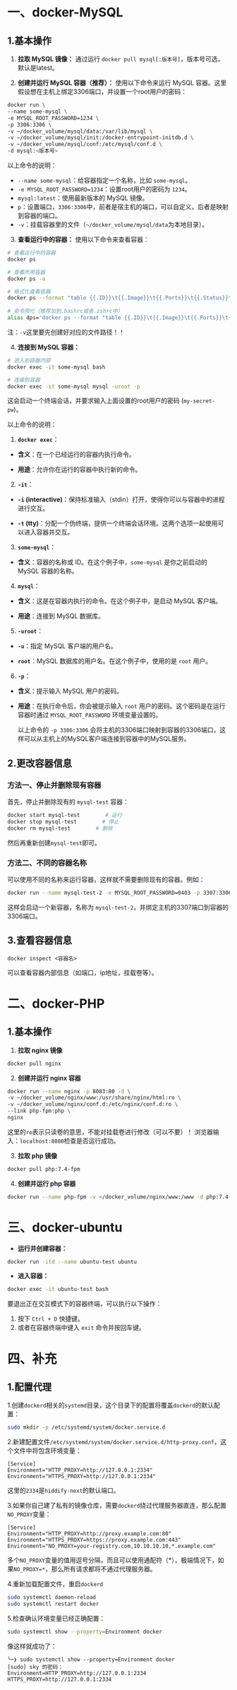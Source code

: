 # 一、docker-MySQL

## 1.基本操作

1. **拉取 MySQL 镜像：**
   通过运行 `docker pull mysql[:版本号]`，版本号可选，默认是latest。

2. **创建并运行 MySQL 容器（推荐）：**
   使用以下命令来运行 MySQL 容器。这里假设想在主机上绑定3306端口，并设置一个root用户的密码：
   
```bash
docker run \
--name some-mysql \
-e MYSQL_ROOT_PASSWORD=1234 \
-p 3306:3306 \
-v ~/docker_volume/mysql/data:/var/lib/mysql \
-v ~/docker_volume/mysql/init:/docker-entrypoint-initdb.d \
-v ~/docker_volume/mysql/conf:/etc/mysql/conf.d \
-d mysql:<版本号>
```

以上命令的说明：

- `--name some-mysql`：给容器指定一个名称，比如 `some-mysql`。
- `-e MYSQL_ROOT_PASSWORD=1234`：设置root用户的密码为 `1234`。
- `mysql:latest`：使用最新版本的 MySQL 镜像。
- `p`：设置端口，`3306:3306`中，前者是宿主机的端口，可以自定义，后者是映射到容器的端口。
- `-v`：挂载容器里的文件（`~/docker_volume/mysql/data`为本地目录）。

3. **查看运行中的容器：**
   使用以下命令来查看容器：
   
```bash
# 查看运行中的容器
docker ps

# 查看所用容器
docker ps -a 

# 格式化查看容器
docker ps --format "table {{.ID}}\t{{.Image}}\t{{.Ports}}\t{{.Status}}\t{{.Names}}"
   
# 命令简化（推荐加到.bashrc或者.zshrc中）
alias dps='docker ps --format "table {{.ID}}\t{{.Image}}\t{{.Ports}}\t{{.Status}}\t{{.Names}}"'
```

注：`-v`这里要先创建好对应的文件路径！！

4. **连接到 MySQL 容器：**
   
```bash
# 进入到容器内部
docker exec -it some-mysql bash

# 连接到容器
docker exec -it some-mysql mysql -uroot -p
```

这会启动一个终端会话，并要求输入上面设置的root用户的密码 (`my-secret-pw`)。

以上命令的说明：

1. **`docker exec`**：
- **含义**：在一个已经运行的容器内执行命令。
  
- **用途**：允许你在运行的容器中执行新的命令。
2. **`-it`**：
- **`-i` (interactive)**：保持标准输入（stdin）打开，使得你可以与容器中的进程进行交互。
  
- **`-t` (tty)**：分配一个伪终端，提供一个终端会话环境。这两个选项一起使用可以进入容器并交互。
3. **`some-mysql`**：
- **含义**：容器的名称或 ID。在这个例子中，`some-mysql` 是你之前启动的 MySQL 容器的名称。
4. **`mysql`**：
- **含义**：这是在容器内执行的命令。在这个例子中，是启动 MySQL 客户端。

- **用途**：连接到 MySQL 数据库。
5. **`-uroot`**：
- **`-u`**：指定 MySQL 客户端的用户名。
  
- **`root`**：MySQL 数据库的用户名。在这个例子中，使用的是 `root` 用户。
6. **`-p`**：
- **含义**：提示输入 MySQL 用户的密码。

- **用途**：在执行命令后，你会被提示输入 `root` 用户的密码。这个密码是在运行容器时通过 `MYSQL_ROOT_PASSWORD` 环境变量设置的。

     以上命令的 `-p 3306:3306` 会将主机的3306端口映射到容器的3306端口，这样可以从主机上的MySQL客户端连接到容器中的MySQL服务。

## 2.更改容器信息

### 方法一、停止并删除现有容器

首先，停止并删除现有的 `mysql-test` 容器：

```bash
docker start mysql-test        # 运行
docker stop mysql-test        # 停止
docker rm mysql-test        # 删除
```

然后再重新创建`mysql-test`即可。

### 方法二、不同的容器名称

可以使用不同的名称来运行容器，这样就不需要删除现有的容器。例如：

```bash
docker run --name mysql-test-2 -e MYSQL_ROOT_PASSWORD=0403 -p 3307:3306 -d mysql:latest
```

这样会启动一个新容器，名称为 `mysql-test-2`，并绑定主机的3307端口到容器的3306端口。

## 3.查看容器信息

```
docker inspect <容器名>
```

可以查看容器内部信息（如端口，ip地址，挂载卷等）。

# 二、docker-PHP

## 1.基本操作

1. **拉取 nginx 镜像**
   
```bash
docker pull nginx
```

2. **创建并运行 nginx 容器**
   
```bash
docker run --name nginx -p 8083:80 -d \
-v ~/docker_volume/nginx/www:/usr/share/nginx/html:ro \
-v ~/docker_volume/nginx/conf.d:/etc/nginx/conf.d:ro \
--link php-fpm:php \
nginx
```

这里的`ro`表示只读卷的意思，不能对挂载卷进行修改（可以不要）！
浏览器输入：`localhost:8080`检查是否运行成功。

3. **拉取 php 镜像**
   
```bash
docker pull php:7.4-fpm
```

4. **创建并运行 php 容器**
   
```bash
docker run --name php-fpm -v ~/docker_volume/nginx/www:/www -d php:7.4-fpm
```

# 三、docker-ubuntu

- **运行并创建容器：**
  
```bash
docker run -itd --name ubuntu-test ubuntu
```

- **进入容器：**

```bash
docker exec -it ubuntu-test bash 
```

要退出正在交互模式下的容器终端，可以执行以下操作：

1. 按下 `Ctrl + D` 快捷键。
2. 或者在容器终端中键入 `exit` 命令并按回车键。



# 四、补充

## 1.配置代理

1.创建`dockerd`相关的`systemd`目录，这个目录下的配置将覆盖`dockerd`的默认配置：

```bash
sudo mkdir -p /etc/systemd/system/docker.service.d
```

2.新建配置文件`/etc/systemd/system/docker.service.d/http-proxy.conf`，这个文件中将包含环境变量：

```
[Service]
Environment="HTTP_PROXY=http://127.0.0.1:2334"
Environment="HTTPS_PROXY=http://127.0.0.1:2334"
```

这里的`2334`是`hiddify-next`的默认端口。

3.如果你自己建了私有的镜像仓库，需要`dockerd`绕过代理服务器直连，那么配置`NO_PROXY`变量：

```
[Service]
Environment="HTTP_PROXY=http://proxy.example.com:80"
Environment="HTTPS_PROXY=https://proxy.example.com:443"
Environment="NO_PROXY=your-registry.com,10.10.10.10,*.example.com"
```

多个`NO_PROXY`变量的值用逗号分隔，而且可以使用通配符（*），极端情况下，如果`NO_PROXY=*`，那么所有请求都将不通过代理服务器。

4.重新加载配置文件，重启`dockerd`

```bash
sudo systemctl daemon-reload
sudo systemctl restart docker
```

5.检查确认环境变量已经正确配置：

```bash
sudo systemctl show --property=Environment docker
```

像这样就成功了：

```
╰─❯ sudo systemctl show --property=Environment docker        
[sudo] sky 的密码：
Environment=HTTP_PROXY=http://127.0.0.1:2334 HTTPS_PROXY=http://127.0.0.1:2334
```
